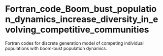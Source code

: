 # Fortran_code_Boom_bust_population_dynamics_increase_diversity_in_evolving_competitive_communities
Fortran codes for discrete generation model of competing individual populations with boom-bust population dynamics.
